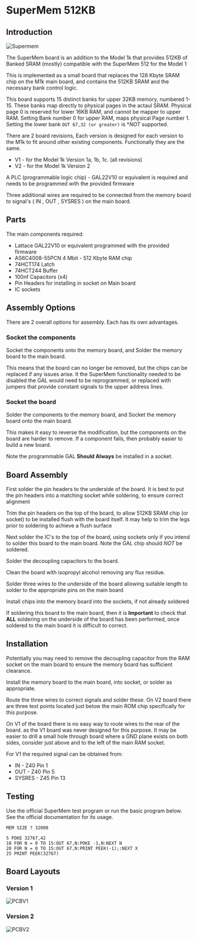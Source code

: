 # SuperMem 512KB

## Introduction

![Supermem](./images/IMG_0036.jpeg)

The SuperMem board is an addition to the Model 1k that provides 512KB of Banked SRAM
(mostly) compatible with the SuperMem 512 for the Model 1

This is implemented as a small board that replaces the 128 Kbyte SRAM chip on the M1k 
main board, and contains the 512KB SRAM and the necessary bank control logic.

This board supports 15 distinct banks for upper 32KB memory, numbered 1-15. 
These banks map directly to physical pages in the actaul SRAM. 
Physical page 0 is reserved for lower 16KB RAM, and cannot be mapper to upper RAM. 
Setting Bank number 0 for upper RAM, maps physical Page number 1.
Setting the lower bank `OUT 67,32 (or greater)` is **NOT* supported.

There are 2 board revisions, Each version is designed for each version to the M1k 
to fit around other existing components. Functionally they are the same. 
* V1 - for the Model 1k Version 1a, 1b, 1c. (all revisions) 
* V2 - for the Model 1k Version 2 

A PLC (programmable logic chip) - GAL22V10 or equivalent is required and needs to be 
programmed with the provided firmware 

Three additional wires are required to be connected from the memory board to signal's 
( IN , OUT , SYSRES ) on the main board.

## Parts

The main components required:
* Lattace GAL22V10 or equivalent programmed with the provided firmware 
* AS6C4008-55PCN 4 Mbit - 512 Kbyte RAM chip
* 74HCT174 Latch
* 74HCT244 Buffer
* 100nf Capacitors (x4)
* Pin Headers for installing in socket on Main board
* IC sockets

## Assembly Options

There are 2 overall options for assembly. Each has its own advantages. 

### Socket the components

Socket the components onto the memory board, and Solder the memory board to the main board.

This means that the board can no longer be removed, but the chips can be replaced
if any issues arise. It the SuperMem functionality needed to be disabled
the GAL would need to be reprogrammed, or replaced with jumpers that provide 
constant signals to the upper address lines.

### Socket the board

Solder the components to the memory board, and Socket the memory board onto the main board. 

This makes it easy to reverse the modification, but the components on the board 
are harder to remove. If a component fails, then probably easier to build a new board.

Note the programmable GAL **Should Always** be installed in a socket.

## Board Assembly

First solder the pin headers to the underside of the board. It is best to put the pin headers 
into a matching socket while soldering, to ensure correct alignment

Trim the pin headers on the top of the board, to allow 512KB SRAM chip (or socket) 
to be installed flush with the board itself. It may help to trim the legs prior to soldering
to achieve a flush surface

Next solder the IC's to the top of the board, using sockets only if you intend 
to solder this board to the main board. Note the GAL chip should *NOT* be soldered.

Solder the decoupling capacitors to the board.

Clean the board with isopropyl alcohol removing any flux residue.

Solder three wires to the underside of the board allowing suitable length to solder to 
the appropriate pins on the main board

Install chips into the memory board into the sockets, if not already soldered

If soldering this board to the main board, then it is **Important** to check that **ALL** soldering
on the underside of the board has been performed, once soldered to the main board it is difficult 
to correct.

## Installation

Potentially you may need to remove the decoupling capacitor from the RAM socket on the main board
to ensure the memory board has sufficient clearance.

Install the memory board to the main board, into socket, or solder as appropriate.

Route the three wires to correct signals and solder these. On V2 board there are three test points 
located just below the main ROM chip specifically for this purpose.

On V1 of the board there is no easy way to route wires to the rear of the board.
as the V1 board was never designed for this purpose. It may be easier to drill a 
small hole through board where a GND plane exists on both sides, consider just above 
and to the left of the main RAM socket.

For V1 the required signal can be obtained from:
* IN -  Z40 Pin 1
* OUT - Z40 Pin 5
* SYSRES - Z45 Pin 13

## Testing

Use the official SuperMem test program or run the basic program below.
See the official documentation for its usage.

```
MEM SIZE ? 32000

5 POKE 32767,42
10 FOR N = 0 TO 15:OUT 67,N:POKE -1,N:NEXT N 
20 FOR N = 0 TO 15:OUT 67,N:PRINT PEEK(-1);:NEXT X 
25 PRINT PEEK(32767)
```
## Board Layouts

### Version 1

![PCBV1](./images/SuperMem_PCBFront_V1.png)

### Version 2

![PCBV2](./images/SuperMem_PCBFront_V2.png)




